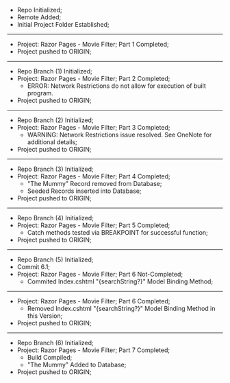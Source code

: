 -   Repo Initialized;
-   Remote Added;
-   Initial Project Folder Established;

---

-   Project: Razor Pages - Movie Filter; Part 1 Completed;
-   Project pushed to ORIGIN;

---

-   Repo Branch (1) Initialized;
-   Project: Razor Pages - Movie Filter; Part 2 Completed;
    -   ERROR: Network Restrictions do not allow for execution of built program.
-   Project pushed to ORIGIN;

---

-   Repo Branch (2) Initialized;
-   Project: Razor Pages - Movie Filter; Part 3 Completed;
    -   WARNING: Network Restrictions issue resolved. See OneNote for additional details;
-   Project pushed to ORIGIN;

---

-   Repo Branch (3) Initialized;
-   Project: Razor Pages - Movie Filter; Part 4 Completed;
    -   "The Mummy" Record removed from Database;
    -   Seeded Records inserted into Database;
-   Project pushed to ORIGIN;

---

-   Repo Branch (4) Initialized;
-   Project: Razor Pages - Movie Filter; Part 5 Completed;
    -   Catch methods tested via BREAKPOINT for successful function;
-   Project pushed to ORIGIN;

---

-   Repo Branch (5) Initialized;
-   Commit 6.1;
-   Project: Razor Pages - Movie Filter; Part 6 Not-Completed;
    -   Commited Index.cshtml "{searchString?}" Model Binding Method;

---

-   Project: Razor Pages - Movie Filter; Part 6 Completed;
    -   Removed Index.cshtml "{searchString?}" Model Binding Method in this Version;
-   Project pushed to ORIGIN;

---

-   Repo Branch (6) Initialized;
-   Project: Razor Pages - Movie Filter; Part 7 Completed;
    -   Build Compiled;
    -   "The Mummy" Added to Database;
-   Project pushed to ORIGIN;
